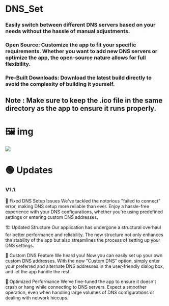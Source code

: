 # DNS_Set

### Easily switch between different DNS servers based on your needs without the hassle of manual adjustments.

### Open Source: Customize the app to fit your specific requirements. Whether you want to add new DNS servers or optimize the app, the open-source nature allows for full flexibility.

### Pre-Built Downloads: Download the latest build directly to avoid the complexity of building it yourself.

## Note : Make sure to keep the .ico file in the same directory as the app to ensure it runs properly.


# 🖼️ img 

<img src="https://i.imgur.com/HorG6Al.png">



# 🟢 Updates 

### V1.1

🔧 Fixed DNS Setup Issues
We've tackled the notorious "failed to connect" error, making DNS setup more reliable than ever. Enjoy a hassle-free experience with your DNS configurations, whether you're using predefined settings or entering custom DNS addresses.

🏗️ Updated Structure
Our application has undergone a structural overhaul for better performance and reliability. The new structure not only enhances the stability of the app but also streamlines the process of setting up your DNS settings.

🌟 Custom DNS Feature
We heard you! Now you can easily set up your own custom DNS addresses. With the new "Custom DNS" option, simply enter your preferred and alternate DNS addresses in the user-friendly dialog box, and let the app handle the rest.

🚀 Optimized Performance
We've fine-tuned the app to ensure it doesn't crash or hang while connecting to DNS servers. Expect a smoother operation, even when handling large volumes of DNS configurations or dealing with network hiccups.